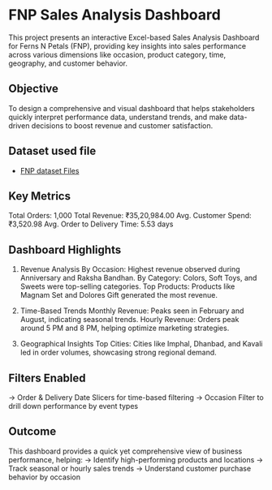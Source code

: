# FNP Sales Analysis Dashboard
This project presents an interactive Excel-based Sales Analysis Dashboard for Ferns N Petals (FNP), providing key insights into sales performance across various dimensions like occasion, product category, time, geography, and customer behavior.
## Objective
To design a comprehensive and visual dashboard that helps stakeholders quickly interpret performance data, understand trends, and make data-driven decisions to boost revenue and customer satisfaction.

## Dataset used file
- <a href="https://github.com/dhruv-kad1a/FNP-Sales-Analysis-Dashboard/tree/main/Dataset"> FNP dataset Files </a>

##  Key Metrics
Total Orders: 1,000
Total Revenue: ₹35,20,984.00
Avg. Customer Spend: ₹3,520.98
Avg. Order to Delivery Time: 5.53 days

## Dashboard Highlights
1) Revenue Analysis
By Occasion: Highest revenue observed during Anniversary and Raksha Bandhan.
By Category: Colors, Soft Toys, and Sweets were top-selling categories.
Top Products: Products like Magnam Set and Dolores Gift generated the most revenue.

2) Time-Based Trends
Monthly Revenue: Peaks seen in February and August, indicating seasonal trends.
Hourly Revenue: Orders peak around 5 PM and 8 PM, helping optimize marketing strategies.

3) Geographical Insights
Top Cities: Cities like Imphal, Dhanbad, and Kavali led in order volumes, showcasing strong regional demand.

## Filters Enabled
-> Order & Delivery Date Slicers for time-based filtering
-> Occasion Filter to drill down performance by event types

## Outcome
This dashboard provides a quick yet comprehensive view of business performance, helping:
-> Identify high-performing products and locations
-> Track seasonal or hourly sales trends
-> Understand customer purchase behavior by occasion
